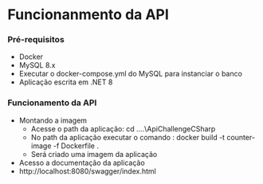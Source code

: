 # Funcionanmento da API

### Pré-requisitos

* Docker
* MySQL 8.x
* Executar o docker-compose.yml do MySQL para instanciar o banco
* Aplicação escrita em .NET 8

### Funcionamento da API

* Montando a imagem
    * Acesse o path da aplicação: cd ..\..\ApiChallengeCSharp
    * No path da aplicação executar o comando : docker build -t counter-image -f Dockerfile .
    * Será criado uma imagem da aplicação
* Acesso a documentação da aplicação
* http://localhost:8080/swagger/index.html
